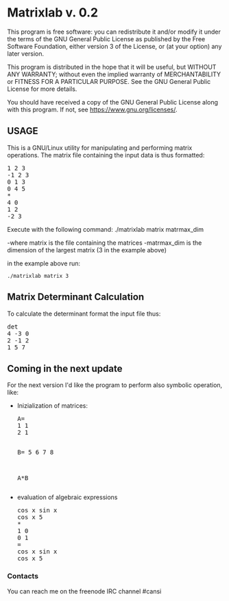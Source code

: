 # Matrixlab v. 0.2

This program is free software: you can redistribute it and/or modify
it under the terms of the GNU General Public License as published by
the Free Software Foundation, either version 3 of the License, or
(at your option) any later version.

This program is distributed in the hope that it will be useful,
but WITHOUT ANY WARRANTY; without even the implied warranty of
MERCHANTABILITY or FITNESS FOR A PARTICULAR PURPOSE.  See the
GNU General Public License for more details.

You should have received a copy of the GNU General Public License
along with this program. If not, see <https://www.gnu.org/licenses/>.

USAGE
------------------------------
This is a GNU/Linux utility for manipulating and performing matrix operations.
The matrix file containing the input data is thus formatted:

<pre>
1 2 3
-1 2 3
0 1 3
0 4 5
*
4 0
1 2
-2 3
</pre>

Execute with the following command:
	./matrixlab matrix matrmax_dim

-where matrix is the file containing the matrices
-matrmax_dim is the dimension of the largest matrix (3 in the example above)

in the example above run:

	./matrixlab matrix 3

Matrix Determinant Calculation
--------------------------------
To calculate the determinant format the input file thus:

<pre>
det
4 -3 0
2 -1 2
1 5 7
</pre>

<h2>Coming in the next update</h2>

For the next version I'd like the program to perform also symbolic operation, like:

<ul>
<li><p>Inizialization of matrices:</p>
<pre>
A=
1 1
2 1

B=
5 6
7 8

A*B
</pre>
</li>

<li><p>evaluation of algebraic expressions</p>

<pre>
cos x sin x
cos x 5
*
1 0
0 1
=
cos x sin x
cos x 5
</pre>
</li>
</ul>

<h3>Contacts</h3>

You can reach me on the freenode IRC channel #cansi
